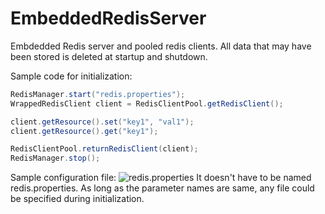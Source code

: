 EmbeddedRedisServer
===================

Embdedded Redis server and pooled redis clients.
All data that may have been stored is deleted at startup and shutdown.

Sample code for initialization:

````java
RedisManager.start("redis.properties");
WrappedRedisClient client = RedisClientPool.getRedisClient();

client.getResource().set("key1", "val1");
client.getResource().get("key1");

RedisClientPool.returnRedisClient(client);
RedisManager.stop();
````

Sample configuration file: ![redis.properties](http://github.opslab.sv2.tellme.com/OnlineAutomation/EmbeddedRedisServer/raw/master/conf/redis.properties)
It doesn't have to be named redis.properties.
As long as the parameter names are same, any file could be specified during initialization.
